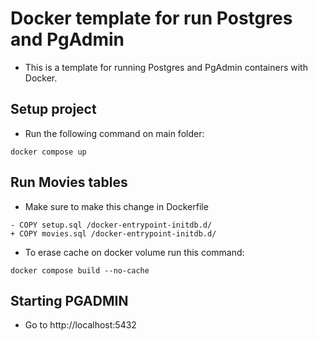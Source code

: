 # Docker template for run Postgres and PgAdmin

* This is a template for running Postgres and PgAdmin containers with Docker.


## Setup project

* Run the following command on main folder:

```
docker compose up
```


## Run Movies tables

* Make sure to make this change in Dockerfile

```
- COPY setup.sql /docker-entrypoint-initdb.d/
+ COPY movies.sql /docker-entrypoint-initdb.d/
```

* To erase cache on docker volume run this command:

```
docker compose build --no-cache
```

## Starting PGADMIN

*  Go to http://localhost:5432
